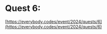 # Quest 6:

[https://everybody.codes/event/2024/quests/6](https://everybody.codes/event/2024/quests/6)
